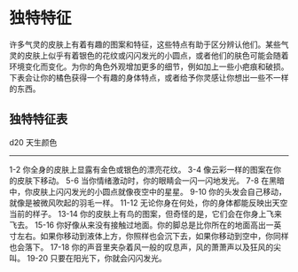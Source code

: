 # 独特特征

许多气灵的皮肤上有着有趣的图案和特征，这些特点有助于区分辨认他们。某些气灵的皮肤上似乎有着银色的花纹或闪闪发光的小圆点，或者他们的肤色可能会随着环境变化而变化。为你的角色外观增加更多的细节，例如加上一些小疤痕和破损。下表会让你的橘色获得一个有趣的身体特点，或者给予你灵感让你想出一些不一样的东西。

## 独特特征表

  d20     天生颜色
  ------- ----------------------------------------------------------------------------------------------------------------------------------------------
  1-2     你全身的皮肤上显露有金色或银色的漂亮花纹。
  3-4     像云彩一样的图案在你的皮肤下移动。
  5-6     当你情绪激动时，你的眼睛会一闪一闪地发光。
  7-8     在黑暗中，你皮肤上闪闪发光的小圆点就像夜空中的星星。
  9-10    你的头发会自己移动，就像是被微风吹起的羽毛一样。
  11-12   无论你身在何处，你的身体都能反映出天空当前的样子。
  13-14   你的皮肤上有鸟的图案，但奇怪的是，它们会在你身上飞来飞去。
  15-16   你好像从来没有接触过地面。你的脚总是比你所在的地面高出一英寸左右。如果你移动到液体上方，你照样也会沉下去，如果你移动到空中，你同样也会落下。
  17-18   你的声音里夹杂着风一般的叹息声，风的萧萧声以及狂风的尖叫。
  19-20   只要在阳光下，你就会闪闪发光。
